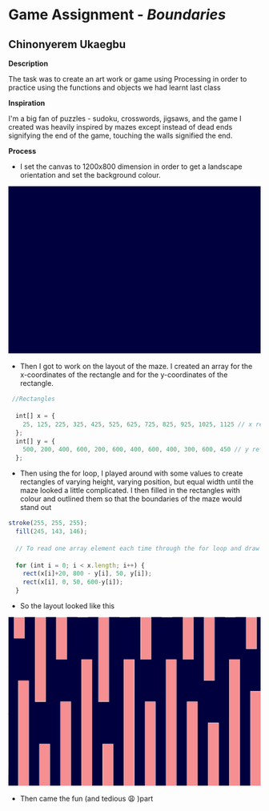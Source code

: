 # Game Assignment - *Boundaries*

## Chinonyerem Ukaegbu


**Description**

The task was to create an art work or game using Processing in order to practice using the functions and objects we had learnt last class

**Inspiration**

I'm a big fan of puzzles - sudoku, crosswords, jigsaws, and the game I created was heavily inspired by mazes except instead of dead ends signifying the end of the game, touching the walls signified the end.

**Process**

* I set the canvas to 1200x800 dimension in order to get a landscape orientation and set the background colour.

![Background](images/Screenshot%20(182).png)

* Then I got to work on the layout of the maze. I created an array for the x-coordinates of the rectangle and for the y-coordinates of the rectangle.

```js
 //Rectangles

  int[] x = { 
    25, 125, 225, 325, 425, 525, 625, 725, 825, 925, 1025, 1125 // x refers to the x-coordinates of the rectangles
  };
  int[] y = { 
    500, 200, 400, 600, 200, 600, 400, 600, 400, 300, 600, 450 // y refers to the y-coordinates of the rectangles
  };
  ```
  
* Then using the for loop, I played around with some values to create rectangles of varying height, varying position, but equal width until the maze looked a little complicated. I then filled in the rectangles with colour and outlined them so that the boundaries of the maze would stand out

```js
stroke(255, 255, 255);
  fill(245, 143, 146);

  // To read one array element each time through the for loop and draw the rectangles

  for (int i = 0; i < x.length; i++) {
    rect(x[i]+20, 800 - y[i], 50, y[i]);
    rect(x[i], 0, 50, 600-y[i]);
  }
  ```
* So the layout looked like this

![Rectangles](images/Screenshot%20(183).png)

* Then came the fun (and tedious :weary: )part

